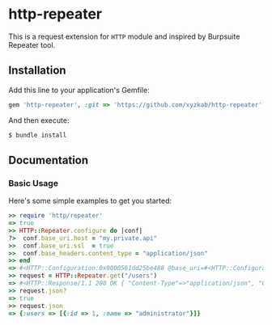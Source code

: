 # http-repeater
This is a request extension for `HTTP` module and inspired by Burpsuite Repeater tool.

## Installation

Add this line to your application's Gemfile:
```ruby
gem 'http-repeater', :git => 'https://github.com/xyzkab/http-repeater'
```

And then execute:
```bash
$ bundle install
```

## Documentation

### Basic Usage

Here's some simple examples to get you started:

```ruby
>> require 'http/repeater'
=> true
>> HTTP::Repeater.configure do |conf|
?>  conf.base_uri.host = "my.private.api"
>>  conf.base_uri.ssl  = true
>>  conf.base_headers.content_type = "application/json"
>> end
=> #<HTTP::Configuration:0x0000561dd25be488 @base_uri=#<HTTP::Configuration::BaseURI:0x0000561dd25be410 @host="my.private.api", @port=80, @ssl=true>, @base_headers=#<HTTP::Configuration::BaseHeaders:0x0000561dd25be398 @headers=#<HTTP::Headers {"Content-Type"=>"application/json"}>>>
>> request = HTTP::Repeater.get("/users")
=> #<HTTP::Response/1.1 200 OK { "Content-Type"=>"application/json", "Connection"=>"close"}>
>> request.json?
=> true
>> request.json
=> {:users => [{:id => 1, :name => "administrator"}]}

```
